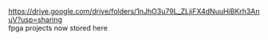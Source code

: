 https://drive.google.com/drive/folders/1nJhO3u79L_ZLjiFX4dNuuHiBKrh3AnuV?usp=sharing  
fpga projects now stored here
